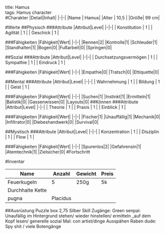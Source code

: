 title: Hamus  
tags: Hamus character  
#Charakter
|Detail|Inhalt|
|-|-|
|Name | Hamus|
|Alter | 10,5 |
|Größe| 99 cm|


#Werte
##Physisch
###Attribute
|Attribut|Level|
|-|-|
| Konstitution | 1 |
| Agilität | 1 |
| Geschick | 1 |

###Fähigkeiten
|Fähigkeit|Wert|
|-|-|
|Rennen|2|
|Kontrolle|1|
|Schleuder|1|
|Standhalten|1|
|Bogen|0|
|Fußarbeit|0|
|Springen|0|

##Sozial
###Attribute 
|Attribut|Level|
|-|-|
| Durchsetzungsvermögen | 1 |
| Sympathie | 1 |
| Eindruck | 1 |


###Fähigkeiten
|Fähigkeit|Wert|
|-|-|
|Empathie|0|
|Tratsch|0|
|Ettiquette|0|


##Mental
###Attribute 
|Attribut|Level|
|-|-|
| Wahrnehmung | 1 |
| Bildung | 1 |
| Geist | 1 |


###Fähigkeiten
|Fähigkeit|Wert|
|-|-|
|Suchen|1|
|Instinkt|1|
|Ermitteln|1|
|Balistik|0|
|Gassenwissen|0|
|Layouts|0|
##Können
###Attribute 
|Attribut|Level|
|-|-|
| Theorie | 1 |
| Praxis | 1 |
| Einblick | 1 |

###Fähigkeiten
|Fähigkeit|Wert|
|-|-|
|Fischer|1|
|Unauffällig|1|
|Mechanik|0|
|Infiltrator|0|
|Diebeshandwerk|0|
|Survival|0|


##Mystisch
###Attribute 
|Attribut|Level|
|-|-|
| Konzentration | 1 |
| Disziplin | 1 |
| Flow | 1 |


###Fähigkeiten
|Fähigkeit|Wert|
|-|-|
|Spurenlos|2|
|Gefahrensin|1|
|Atemtechnik|1|
|Zielsicher|0|
#Fortschritt

#Inventar


|Name|Anzahl|Gewicht|Preis|
|-|-|-|-|
|Feuerkugeln|5|250g|5k|
|Durchhalte Kette||||
|pugna|Placidus|||

##Ausrüstung
Puzzle box
2,75 Silber
Skill Zugänge:
Green senpai: Unaufällig im Hintergrund stehen/ wieder hinstellen/ ermitteln _auf dem Kopf lesen/ generelle sozial
Mal: con artist/dinge Ausspähen
Raben dude: Spy shit / viele Botengänge 

